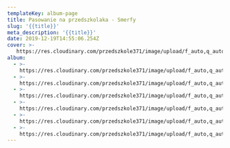 ```yaml
---
templateKey: album-page
title: Pasowanie na przedszkolaka - Smerfy
slug: '{{title}}'
meta_description: '{{title}}'
date: 2019-12-19T14:55:06.254Z
cover: >-
   https://res.cloudinary.com/przedszkole371/image/upload/f_auto,q_auto/c_fill,w_1200/v1576767222/Albumy%20zdj%C4%99%C4%87/2019/pasowanie/sy6pmvlilqr17rxixkwr.jpg
album:
  - >-
    https://res.cloudinary.com/przedszkole371/image/upload/f_auto,q_auto/c_fill,w_1200/v1576767225/Albumy%20zdj%C4%99%C4%87/2019/pasowanie/ybfxmbr6cu4fmwxvmkrw.jpg
  - >-
    https://res.cloudinary.com/przedszkole371/image/upload/f_auto,q_auto/c_fill,w_1200/v1576767224/Albumy%20zdj%C4%99%C4%87/2019/pasowanie/hwtx0g14q7jlywbedkd6.jpg
  - >-
    https://res.cloudinary.com/przedszkole371/image/upload/f_auto,q_auto/c_fill,w_1200/v1576767223/Albumy%20zdj%C4%99%C4%87/2019/pasowanie/kte8whgp45hm6ki0gsxu.jpg
  - >-
    https://res.cloudinary.com/przedszkole371/image/upload/f_auto,q_auto/c_fill,w_1200/v1576767223/Albumy%20zdj%C4%99%C4%87/2019/pasowanie/etrhpyontckavpqhcl6w.jpg
  - >-
    https://res.cloudinary.com/przedszkole371/image/upload/f_auto,q_auto/c_fill,w_1200/v1576767222/Albumy%20zdj%C4%99%C4%87/2019/pasowanie/anp9xvwcvtlpxzgrgnes.jpg
  - >-
    https://res.cloudinary.com/przedszkole371/image/upload/f_auto,q_auto/c_fill,w_1200/v1576767222/Albumy%20zdj%C4%99%C4%87/2019/pasowanie/sy6pmvlilqr17rxixkwr.jpg
---
```


